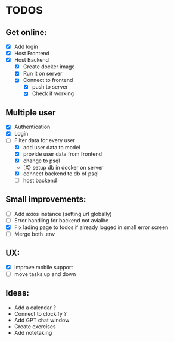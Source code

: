 # TODOS

## Get online:

- [X] Add login
- [X] Host Frontend
- [x] Host Backend
  - [X] Create docker image
  - [X] Run it on server
  - [X] Connect to frontend
    - [X] push to server
    - [x] Check if working

## Multiple user

- [X] Authentication
- [X] Login
- [ ] Filter data for every user
  - [X] add user data to model
  - [X] provide user data from frontend
  - [x] change to psql
  - [X} setup db in docker on server
  - [X] connect backend to db of psql
  - [ ] host backend

## Small improvements:

- [ ] Add axios instance (setting url globally)
- [ ] Error handling for backend not avialbe
- [X] Fix lading page to todos if already logged in small error screen
- [ ] Merge both .env

## UX:

- [x] improve mobile support
- [ ] move tasks up and down

## Ideas:

- Add a calendar ?
- Connect to clockify ?
- Add GPT chat window
- Create exercises
- Add notetaking
